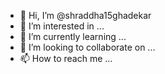 - 👋 Hi, I’m @shraddha15ghadekar
- 👀 I’m interested in ...
- 🌱 I’m currently learning ...
- 💞️ I’m looking to collaborate on ...
- 📫 How to reach me ...

<!---
shraddha15ghadekar/shraddha15ghadekar is a ✨ special ✨ repository because its `README.md` (this file) appears on your GitHub profile.
You can click the Preview link to take a look at your changes.
--->
